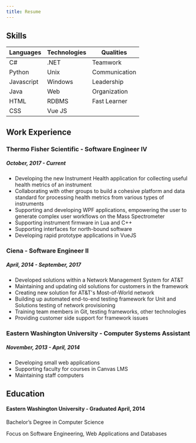 ```yaml
---
title: Resume
---
```


## Skills
| Languages  | Technologies | Qualities     |
|------------|--------------|---------------|
| C#         | .NET         | Teamwork      |
| Python     | Unix         | Communication |
| Javascript | Windows      | Leadership    |
| Java       | Web          | Organization  |
| HTML       | RDBMS        | Fast Learner  |
| CSS        | Vue JS       |               |

<div class="mt-50"></div>

## Work Experience

### Thermo Fisher Scientific - Software Engineer IV
##### October, 2017 - Current
* Developing the new Instrument Health application for collecting useful health metrics of an instrument
* Collaborating with other groups to build a cohesive platform and data standard for processing health metrics from various types of instruments 
* Supporting and developing WPF applications, empowering the user to generate complex user workflows on the Mass Spectrometer
* Supporting instrument firmware in Lua and C++
* Supporting interfaces for north-bound software
* Developing rapid prototype applications in VueJS

### Ciena - Software Engineer II
##### April, 2014 - September, 2017
* Developed solutions within a Network Management System for AT&T
* Maintaining and updating old solutions for customers in the framework
* Creating new solution for AT&T's Most-of-World network
* Building up automated end-to-end testing framework for Unit and Solutions testing of network provisioning
* Training team members in Git, testing frameworks, other technologies
* Providing customer side support for framework issues

### Eastern Washington University - Computer Systems Assistant
##### November, 2013 - April, 2014
* Developing small web applications
* Supporting faculty for courses in Canvas LMS
* Maintaining staff computers

<div class="mt-50"></div>

## Education
#### Eastern Washington University - Graduated April, 2014
Bachelor’s Degree in Computer Science

Focus on Software Engineering, Web Applications and Databases